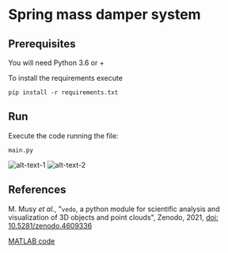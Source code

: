 # Spring mass damper system

## Prerequisites

You will need Python 3.6 or +

To install the requirements execute

	pip install -r requirements.txt

## Run

Execute the code running the file:

    main.py

![alt-text-1](https://github.com/Anarocha25/mass-spring-damper---1-DOF/blob/main/system1.gif) ![alt-text-2](https://github.com/Anarocha25/mass-spring-damper---1-DOF/blob/main/system2.gif)


## References

M. Musy  <em>et al.</em>,
"<code>vedo</code>, a python module for scientific analysis and visualization of 3D objects and point clouds",
Zenodo, 2021, <a href="https://doi.org/10.5281/zenodo.4609336">doi: 10.5281/zenodo.4609336</a>

[MATLAB code](https://www.mathworks.com/matlabcentral/fileexchange/95288-mass-spring-damper-1-dof?s_tid=srchtitle)

